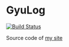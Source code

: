 # GyuLog 

[![Build Status](https://travis-ci.org/{gyukebox}/{gyulog}.png?branch=master)](https://travis-ci.org/{gyukebox}/{gyulog})


Source code of [my site](http://www.gyuveloper.com)
